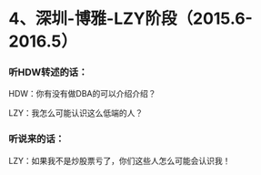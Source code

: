 # 4、深圳-博雅-LZY阶段（2015.6-2016.5）

### 听HDW转述的话：

HDW：你有没有做DBA的可以介绍介绍？

LZY：我怎么可能认识这么低端的人？

### 听说来的话：

LZY：如果我不是炒股票亏了，你们这些人怎么可能会认识我！
